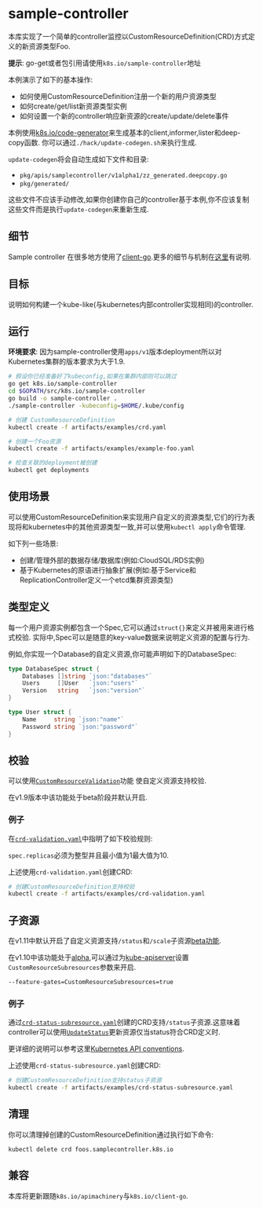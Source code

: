 # sample-controller

本库实现了一个简单的controller监控以CustomResourceDefinition(CRD)方式定义的新资源类型Foo.

**提示**: go-get或者包引用请使用`k8s.io/sample-controller`地址

本例演示了如下的基本操作:

* 如何使用CustomResourceDefinition注册一个新的用户资源类型
* 如何create/get/list新资源类型实例
* 如何设置一个新的controller响应新资源的create/update/delete事件

本例使用[k8s.io/code-generator](https://github.com/kubernetes/code-generator)来生成基本的client,informer,lister和deep-copy函数. 你可以通过`./hack/update-codegen.sh`来执行生成.

`update-codegen`将会自动生成如下文件和目录:

* `pkg/apis/samplecontroller/v1alpha1/zz_generated.deepcopy.go`
* `pkg/generated/`

这些文件不应该手动修改,如果你创建你自己的controller基于本例,你不应该复制这些文件而是执行`update-codegen`来重新生成.

## 细节

Sample controller 在很多地方使用了[client-go](https://github.com/kubernetes/client-go/tree/master/tools/cache).更多的细节与机制在[这里](docs/controller-client-go.md)有说明.

## 目标

说明如何构建一个kube-like(与kubernetes内部controller实现相同)的controller.

## 运行

**环境要求**: 因为sample-controller使用`apps/v1`版本deployment所以对Kubernetes集群的版本要求为大于1.9.

```sh
# 假设你已经准备好了kubeconfig,如果在集群内部则可以跳过
go get k8s.io/sample-controller
cd $GOPATH/src/k8s.io/sample-controller
go build -o sample-controller .
./sample-controller -kubeconfig=$HOME/.kube/config

# 创建 CustomResourceDefinition
kubectl create -f artifacts/examples/crd.yaml

# 创建一个Foo资源
kubectl create -f artifacts/examples/example-foo.yaml

# 检查关联的deployment被创建
kubectl get deployments
```

## 使用场景

可以使用CustomResourceDefinition来实现用户自定义的资源类型,它们的行为表现将和kubernetes中的其他资源类型一致,并可以使用`kubectl apply`命令管理.

如下列一些场景:

* 创建/管理外部的数据存储/数据库(例如:CloudSQL/RDS实例)
* 基于Kubernetes的原语进行抽象扩展(例如:基于Service和ReplicationController定义一个etcd集群资源类型)

## 类型定义

每一个用户资源实例都包含一个Spec,它可以通过`struct{}`来定义并被用来进行格式校验.
实际中,Spec可以是随意的key-value数据来说明定义资源的配置与行为.

例如,你实现一个Database的自定义资源,你可能声明如下的DatabaseSpec:

``` go
type DatabaseSpec struct {
	Databases []string `json:"databases"`
	Users     []User   `json:"users"`
	Version   string   `json:"version"`
}

type User struct {
	Name     string `json:"name"`
	Password string `json:"password"`
}
```

## 校验

可以使用[`CustomResourceValidation`](https://kubernetes.io/docs/tasks/access-kubernetes-api/extend-api-custom-resource-definitions/#validation)功能
使自定义资源支持校验.

在v1.9版本中该功能处于beta阶段并默认开启.

### 例子

在[`crd-validation.yaml`](./artifacts/examples/crd-validation.yaml)中指明了如下校验规则:

`spec.replicas`必须为整型并且最小值为1最大值为10.

上述使用`crd-validation.yaml`创建CRD:

```sh
# 创建CustomResourceDefinition支持校验
kubectl create -f artifacts/examples/crd-validation.yaml
```

## 子资源

在v1.11中默认开启了自定义资源支持`/status`和`/scale`子资源[beta功能](https://kubernetes.io/docs/tasks/access-kubernetes-api/custom-resources/custom-resource-definitions/#subresources).

在v1.10中该功能处于[alpha](https://v1-10.docs.kubernetes.io/docs/tasks/access-kubernetes-api/extend-api-custom-resource-definitions/#subresources),可以通过为[kube-apiserver](https://kubernetes.io/docs/admin/kube-apiserver)设置`CustomResourceSubresources`参数来开启.

```sh
--feature-gates=CustomResourceSubresources=true
```

### 例子

通过[`crd-status-subresource.yaml`](./artifacts/examples/crd-status-subresource.yaml)创建的CRD支持`/status`子资源.这意味着controller可以使用[`UpdateStatus`](./controller.go#L330)更新资源仅当status符合CRD定义时.

更详细的说明可以参考这里[Kubernetes API conventions](https://git.k8s.io/community/contributors/devel/api-conventions.md#spec-and-status).

上述使用`crd-status-subresource.yaml`创建CRD:

```sh
# 创建CustomResourceDefinition支持status子资源
kubectl create -f artifacts/examples/crd-status-subresource.yaml
```

## 清理

你可以清理掉创建的CustomResourceDefinition通过执行如下命令:

    kubectl delete crd foos.samplecontroller.k8s.io

## 兼容

本库将更新跟随`k8s.io/apimachinery`与`k8s.io/client-go`.
